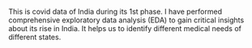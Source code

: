 This is covid data of India during its 1st phase. I have performed comprehensive exploratory data analysis (EDA) 
to gain critical insights about its rise in India. It helps us to identify different medical needs of different states.
